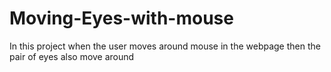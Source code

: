 # Moving-Eyes-with-mouse
In this project when the user moves around mouse in the webpage then the pair of eyes also move around
